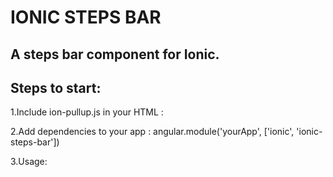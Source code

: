 IONIC STEPS BAR
================================

A steps bar component for Ionic. 
---------------------------------

Steps to start:
---------------------------------

1.Include ion-pullup.js in your HTML : 
    <script src="js/ionic-steps-bar.js"></script>

2.Add dependencies to your app : 
    angular.module('yourApp', ['ionic', 'ionic-steps-bar'])

3.Usage: 

<ion-view view-title="Ionic Steps Bar">
    <ion-content scroll="false">
        <div ion-steps-bar
             class="ion-steps-bar"
             set-step="1"
             options="{numOfSteps: 4,cellSize: '20pt'}"></div>
    </ion-content>
</ion-view>
